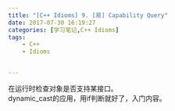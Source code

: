 ```yaml
---
title: "[C++ Idioms] 9. [易] Capability Query"
date: 2017-07-30 16:19:27
categories: [学习笔记,C++ Idioms]
tags:
    - C++
    - Idioms


---
```

在运行时检查对象是否支持某接口。<!--more-->  
dynamic_cast的应用，用if判断就好了，入门内容。  
